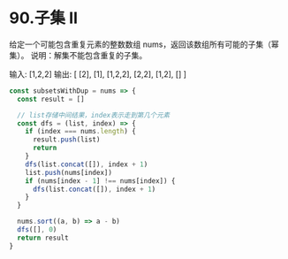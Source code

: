 # 90.子集 II
给定一个可能包含重复元素的整数数组 nums，返回该数组所有可能的子集（幂集）。
说明：解集不能包含重复的子集。

输入: [1,2,2]
输出:
[
  [2],
  [1],
  [1,2,2],
  [2,2],
  [1,2],
  []
]

```js
const subsetsWithDup = nums => {
  const result = []

  // list存储中间结果，index表示走到第几个元素
  const dfs = (list, index) => {
    if (index === nums.length) {
      result.push(list)
      return
    }
    dfs(list.concat([]), index + 1)
    list.push(nums[index])
    if (nums[index - 1] !== nums[index]) { 
      dfs(list.concat([]), index + 1)
    }
  }

  nums.sort((a, b) => a - b)
  dfs([], 0)
  return result
}
```